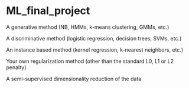 # ML_final_project

A generative method (NB, HMMs, k-means clustering, GMMs, etc.)

A discriminative method (logistic regression, decision trees, SVMs, etc.)

An instance based method (kernel regression, k-nearest neighbors, etc.)

Your own regularization method (other than the standard L0, L1 or L2 penalty)

A semi-supervised dimensionality reduction of the data
